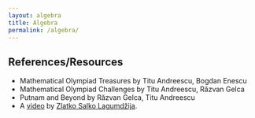 ```yaml
---
layout: algebra
title: Algebra
permalink: /algebra/
---
```


## References/Resources

* Mathematical Olympiad Treasures by Titu Andreescu, Bogdan Enescu
* Mathematical Olympiad Challenges by Titu Andreescu, Răzvan Gelca
* Putnam and Beyond by Răzvan Gelca, Titu Andreescu
* A [video](https://www.youtube.com/watch?v=gvG22CFDK2o) by [Zlatko Salko Lagumdžija](https://www.imo-official.org/participant_r.aspx?id=25889).
